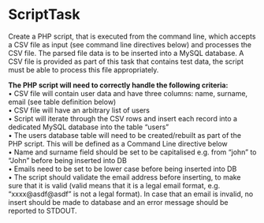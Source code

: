 # ScriptTask

Create a PHP script, that is executed from the command line, which accepts a CSV file as input
(see command line directives below) and processes the CSV file. The parsed file data is to be
inserted into a MySQL database. A CSV file is provided as part of this task that contains test
data, the script must be able to process this file appropriately.</br>

**The PHP script will need to correctly handle the following criteria:** </br>
• CSV file will contain user data and have three columns: name, surname, email
(see table definition below) </br>
• CSV file will have an arbitrary list of users </br>
• Script will iterate through the CSV rows and insert each record into a dedicated
MySQL database into the table “users” </br>
• The users database table will need to be created/rebuilt as part of the PHP script.
This will be defined as a Command Line directive below </br>
• Name and surname field should be set to be capitalised e.g. from “john” to “John”
before being inserted into DB </br>
• Emails need to be set to be lower case before being inserted into DB </br>
• The script should validate the email address before inserting, to make sure that it
is valid (valid means that it is a legal email format, e.g. “xxxx@asdf@asdf” is not
a legal format). In case that an email is invalid, no insert should be made to
database and an error message should be reported to STDOUT. </br>
